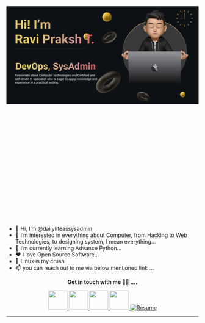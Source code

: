 <img src="banner/banner.png" alt="Introduction Banner.." style="text-align: center; margin-bottom: 300px; " />


- 👋 Hi, I’m @dailylifeassysadmin
- 👀 I’m interested in everything about Computer, from Hacking to Web Technologies, to designing system, I mean everything...
- 🌱 I’m currently learning Advance Python...
- ❤️ I love Open Source Software...
- 🐧 Linux is my crush
- 📫 you can reach out to me via below mentioned link ...
<!--- - 💞️ I’m looking to collaborate on ... --->

<!--- Social media Link FF0000 red color deadpool--->

<p align="center" font-sizze="25px">
<strong>Get in touch with me 🤝🤝 ....</strong>

<p align="center">
<a title=Github href= "https://github.com/dailylifeassysadmin/">
    <img src="https://img.icons8.com/?size=100&id=12598&format=png&color=4bb98a" width="50" height="50"/>
  </a>
  <a title=LinkedIn href= "https://www.linkedin.com/in/raviprakashtripathi/">
    <img src="https://img.icons8.com/?size=100&id=447&format=png&color=4bb98a" width="50" height="50"/>
  </a>
  <!--- <a href= "https://twitter.com/tallguyjenks">
    <img src="https://img.icons8.com/material-outlined/30/689d6a/twitter.png"/>
  </a> --->
  <a title=Website href= "https://www.dailylifeassysadmin.in">
    <img src="https://img.icons8.com/?size=100&id=1349&format=png&color=4bb98a" width="50" height="50"/>
  </a>
  <a title=Blog href="https://dailylifeassysadmin.blogspot.com/">
    <img src="https://img.icons8.com/?size=100&id=26072&format=png&color=4bb98a" width="50" height="50"/>
  </a>
  <a title=Resume href="https://www.dailylifeassysadmin.in/aboutme">
    <img alt="Resume" src="https://img.icons8.com/?size=100&id=23877&format=png&color=4bb98a" width="50" height="50"/>
  </a>
  <!--- <a href="https://www.youtube.com/c/BryanJenksTech?sub_confirmation=1">
    <img src="https://img.icons8.com/material-outlined/30/689d6a/youtube-play.png"/>
  </a>
  <a href="https://orcid.org/0000-0002-9604-3069">
    <img src="https://img.icons8.com/material-outlined/30/689d6a/camera-addon-identification.png"/>
  </a>
  <a href="https://github.com/tallguyjenks/CV/blob/master/CV.pdf">
    <img src="https://img.icons8.com/material-outlined/30/689d6a/parse-from-clipboard.png"/>
  </a>
  <a href="mailto:bryan@bryanjenks.dev">
    <img src="https://img.icons8.com/ios-glyphs/30/689d6a/physics.png"/>
  </a>
  <a href="https://medium.com/@tallguyjenks">
    <img src="https://img.icons8.com/ios-filled/30/689d6a/medium-new.png"/>
  </a>
  <a href="https://stackoverflow.com/users/12339658/tallguyjenks">
    <img src="https://img.icons8.com/metro/26/689d6a/stackoverflow.png"/>
  </a> --->

  
</p>














<!-- Social Section -->

<!---
<p align="center">
  <i>Take a look at my repositories and let's get in touch!</i>

<p align="center">
  <a href= "https://github.com/tallguyjenks/">
    <img src="https://img.icons8.com/material-outlined/30/689d6a/source-code.png"/>
  </a>
  <a href= "https://www.linkedin.com/in/bryanjenks/">
    <img src="https://img.icons8.com/material-outlined/30/689d6a/linkedin.png"/>
  </a>
  <a href= "https://twitter.com/tallguyjenks">
    <img src="https://img.icons8.com/material-outlined/30/689d6a/twitter.png"/>
  </a>
  <a href= "https://www.bryanjenks.dev">
    <img src="https://img.icons8.com/material-outlined/30/689d6a/geography.png"/>
  </a>
  <a href="https://www.buymeacoffee.com/tallguyjenks">
    <img src="https://img.icons8.com/material-outlined/30/689d6a/cafe.png"/>
  </a>
  <a href="https://www.youtube.com/c/BryanJenksTech?sub_confirmation=1">
    <img src="https://img.icons8.com/material-outlined/30/689d6a/youtube-play.png"/>
  </a>
  <a href="https://orcid.org/0000-0002-9604-3069">
    <img src="https://img.icons8.com/material-outlined/30/689d6a/camera-addon-identification.png"/>
  </a>
  <a href="https://github.com/tallguyjenks/CV/blob/master/CV.pdf">
    <img src="https://img.icons8.com/material-outlined/30/689d6a/parse-from-clipboard.png"/>
  </a>
  <a href="mailto:bryan@bryanjenks.dev">
    <img src="https://img.icons8.com/ios-glyphs/30/689d6a/physics.png"/>
  </a>
  <a href="https://medium.com/@tallguyjenks">
    <img src="https://img.icons8.com/ios-filled/30/689d6a/medium-new.png"/>
  </a>
  <a href="https://stackoverflow.com/users/12339658/tallguyjenks">
    <img src="https://img.icons8.com/metro/26/689d6a/stackoverflow.png"/>
  </a>

  
</p>
--->
---

<!---
- 📫 How to reach me ...

- 😄 Pronouns: ...
- ⚡ Fun fact: ...
--->

<!---
dailylifeassysadmin/dailylifeassysadmin is a ✨ special ✨ repository because its `README.md` (this file) appears on your GitHub profile.
You can click the Preview link to take a look at your changes.
--->

